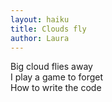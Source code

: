 ```yaml
---
layout: haiku
title: Clouds fly
author: Laura
---
```


Big cloud flies away <br>
I play a game to forget<br>
How to write the code<br>